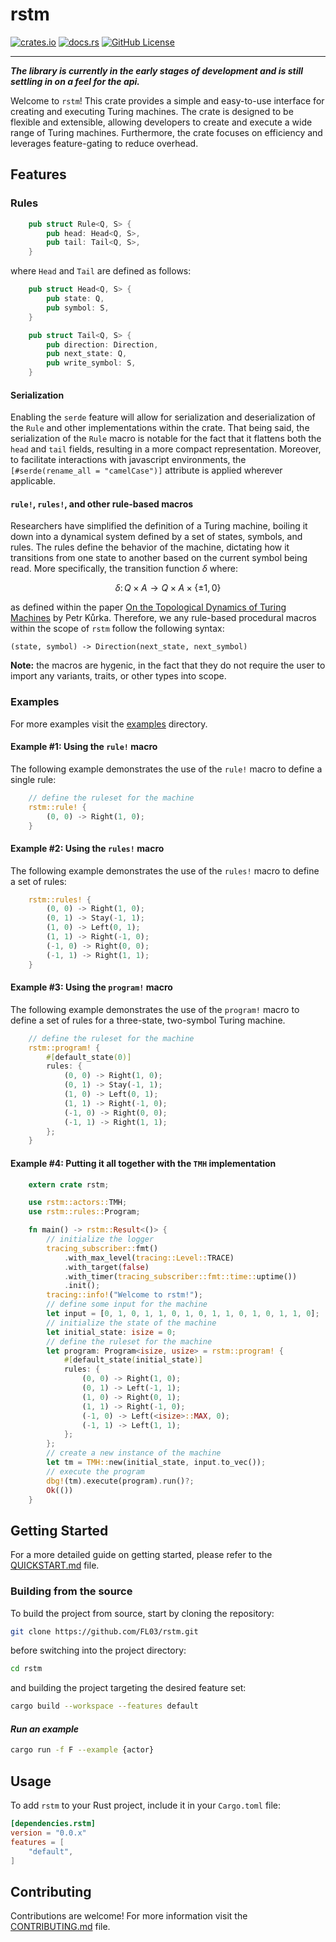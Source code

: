 # rstm

[![crates.io](https://img.shields.io/crates/v/rstm?style=for-the-badge&logo=rust)](https://crates.io/crates/rstm)
[![docs.rs](https://img.shields.io/docsrs/rstm?style=for-the-badge&logo=docs.rs)](https://docs.rs/rstm)
[![GitHub License](https://img.shields.io/github/license/FL03/rstm?style=for-the-badge&logo=github)](LICENSE)

***

_**The library is currently in the early stages of development and is still settling in on a feel for the api.**_

Welcome to `rstm`! This crate provides a simple and easy-to-use interface for creating and executing Turing machines. The crate is designed to be flexible and extensible, allowing developers to create and execute a wide range of Turing machines. Furthermore, the crate focuses on efficiency and leverages feature-gating to reduce overhead.

## Features

### Rules

```rust
    pub struct Rule<Q, S> {
        pub head: Head<Q, S>,
        pub tail: Tail<Q, S>,
    }
```

where `Head` and `Tail` are defined as follows:

```rust
    pub struct Head<Q, S> {
        pub state: Q,
        pub symbol: S,
    }

    pub struct Tail<Q, S> {
        pub direction: Direction,
        pub next_state: Q,
        pub write_symbol: S,
    }
```

#### Serialization

Enabling the `serde` feature will allow for serialization and deserialization of the `Rule` and other implementations within the crate. That being said, the serialization of the `Rule` macro is notable for the fact that it flattens both the `head` and `tail` fields, resulting in a more compact representation. Moreover, to facilitate interactions with javascript environments, the `[#serde(rename_all = "camelCase")]` attribute is applied wherever applicable.

#### `rule!`, `rules!`, and other rule-based macros

Researchers have simplified the definition of a Turing machine, boiling it down into a dynamical system defined by a set of states, symbols, and rules. The rules define the behavior of the machine, dictating how it transitions from one state to another based on the current symbol being read. More specifically, the transition function $\delta$ where:

$$
\delta\colon{Q}\times{A}\rightarrow{Q}\times{A}\times\lbrace{\pm{1},0\rbrace}
$$

as defined within the paper [On the Topological Dynamics of Turing Machines](https://doi.org/10.1016/S0304-3975(96)00025-4) by Petr Kůrka. Therefore, we any rule-based procedural macros within the scope of `rstm` follow the following syntax:

```ignore
(state, symbol) -> Direction(next_state, next_symbol)
```

**Note:** the macros are hygenic, in the fact that they do not require the user to import any variants, traits, or other types into scope.

### Examples

For more examples visit the [examples](rstm/examples) directory.

#### **Example #1**: Using the `rule!` macro

The following example demonstrates the use of the `rule!` macro to define a single rule:

```rust
    // define the ruleset for the machine
    rstm::rule! {
        (0, 0) -> Right(1, 0);
    }
```

#### **Example #2**: Using the `rules!` macro

The following example demonstrates the use of the `rules!` macro to define a set of rules:

```rust
    rstm::rules! {
        (0, 0) -> Right(1, 0);
        (0, 1) -> Stay(-1, 1);
        (1, 0) -> Left(0, 1);
        (1, 1) -> Right(-1, 0);
        (-1, 0) -> Right(0, 0);
        (-1, 1) -> Right(1, 1);
    }
```

#### **Example #3**: Using the `program!` macro

The following example demonstrates the use of the `program!` macro to define a set of rules for a three-state, two-symbol Turing machine.

```rust
    // define the ruleset for the machine
    rstm::program! {
        #[default_state(0)]
        rules: {
            (0, 0) -> Right(1, 0);
            (0, 1) -> Stay(-1, 1);
            (1, 0) -> Left(0, 1);
            (1, 1) -> Right(-1, 0);
            (-1, 0) -> Right(0, 0);
            (-1, 1) -> Right(1, 1);
        };
    }
```

#### **Example #4**: Putting it all together with the `TMH` implementation

```rust
    extern crate rstm;

    use rstm::actors::TMH;
    use rstm::rules::Program;

    fn main() -> rstm::Result<()> {
        // initialize the logger
        tracing_subscriber::fmt()
            .with_max_level(tracing::Level::TRACE)
            .with_target(false)
            .with_timer(tracing_subscriber::fmt::time::uptime())
            .init();
        tracing::info!("Welcome to rstm!");
        // define some input for the machine
        let input = [0, 1, 0, 1, 1, 0, 1, 0, 1, 1, 0, 1, 0, 1, 1, 0];
        // initialize the state of the machine
        let initial_state: isize = 0;
        // define the ruleset for the machine
        let program: Program<isize, usize> = rstm::program! {
            #[default_state(initial_state)]
            rules: {
                (0, 0) -> Right(1, 0);
                (0, 1) -> Left(-1, 1);
                (1, 0) -> Right(0, 1);
                (1, 1) -> Right(-1, 0);
                (-1, 0) -> Left(<isize>::MAX, 0);
                (-1, 1) -> Left(1, 1);
            };
        };
        // create a new instance of the machine
        let tm = TMH::new(initial_state, input.to_vec());
        // execute the program
        dbg!(tm).execute(program).run()?;
        Ok(())
    }
```

## Getting Started

For a more detailed guide on getting started, please refer to the [QUICKSTART.md](QUICKSTART.md) file.

### Building from the source

To build the project from source, start by cloning the repository:

```bash
git clone https://github.com/FL03/rstm.git
```

before switching into the project directory:

```bash
cd rstm
```

and building the project targeting the desired feature set:

```bash
cargo build --workspace --features default
```

#### _Run an example_

```bash
cargo run -f F --example {actor}
```

## Usage

To add `rstm` to your Rust project, include it in your `Cargo.toml` file:

```toml
[dependencies.rstm]
version = "0.0.x"
features = [
    "default",
]
```

## Contributing

Contributions are welcome! For more information visit the [CONTRIBUTING.md](CONTRIBUTING.md) file.
